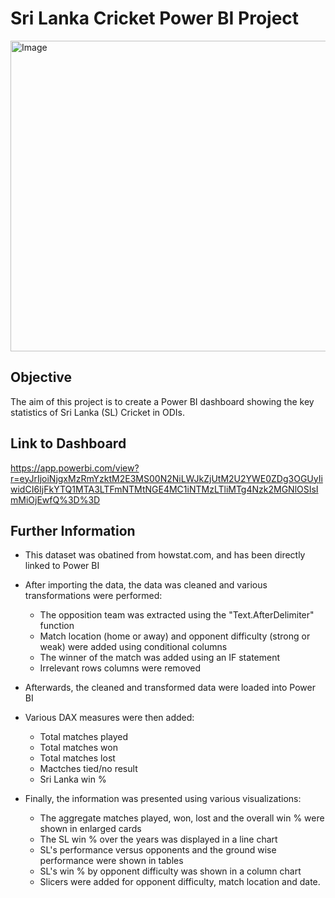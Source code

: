 # Sri Lanka Cricket Power BI Project

<img width="886" height="497" alt="Image" src="https://github.com/user-attachments/assets/baa768cc-0343-4881-917c-183a5718130e" />

## Objective
The aim of this project is to create a Power BI dashboard showing the key statistics of Sri Lanka (SL) Cricket in ODIs.

## Link to Dashboard
https://app.powerbi.com/view?r=eyJrIjoiNjgxMzRmYzktM2E3MS00N2NiLWJkZjUtM2U2YWE0ZDg3OGUyIiwidCI6IjFkYTQ1MTA3LTFmNTMtNGE4MC1iNTMzLTliMTg4Nzk2MGNlOSIsImMiOjEwfQ%3D%3D

## Further Information
- This dataset was obatined from howstat.com, and has been directly linked to Power BI

- After importing the data, the data was cleaned and various transformations were performed:
    - The opposition team was extracted using the "Text.AfterDelimiter" function
    - Match location (home or away) and opponent difficulty (strong or weak) were added using conditional columns
    - The winner of the match was added using an IF statement
    - Irrelevant rows columns were removed

- Afterwards, the cleaned and transformed data were loaded into Power BI

- Various DAX measures were then added:
    - Total matches played
    - Total matches won
    - Total matches lost
    - Mactches tied/no result
    - Sri Lanka win %

- Finally, the information was presented using various visualizations:
    - The aggregate matches played, won, lost and the overall win % were shown in enlarged cards
    - The SL win % over the years was displayed in a line chart
    - SL's performance versus opponents and the ground wise performance were shown in tables
    - SL's win % by opponent difficulty was shown in a column chart
    - Slicers were added for opponent difficulty, match location and date.
